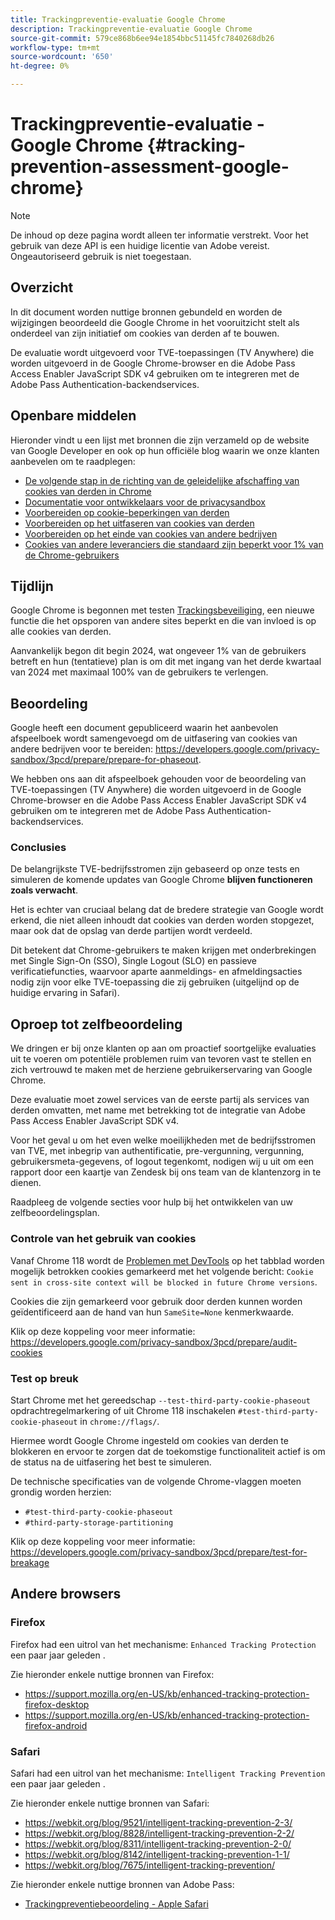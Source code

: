 ```yaml
---
title: Trackingpreventie-evaluatie Google Chrome
description: Trackingpreventie-evaluatie Google Chrome
source-git-commit: 579ce868b6ee94e1854bbc51145fc7840268db26
workflow-type: tm+mt
source-wordcount: '650'
ht-degree: 0%

---
```


# Trackingpreventie-evaluatie - Google Chrome {#tracking-prevention-assessment-google-chrome}

>[!NOTE]
>
>De inhoud op deze pagina wordt alleen ter informatie verstrekt. Voor het gebruik van deze API is een huidige licentie van Adobe vereist. Ongeautoriseerd gebruik is niet toegestaan.

## Overzicht

In dit document worden nuttige bronnen gebundeld en worden de wijzigingen beoordeeld die Google Chrome in het vooruitzicht stelt als onderdeel van zijn initiatief om cookies van derden af te bouwen.

De evaluatie wordt uitgevoerd voor TVE-toepassingen (TV Anywhere) die worden uitgevoerd in de Google Chrome-browser en die Adobe Pass Access Enabler JavaScript SDK v4 gebruiken om te integreren met de Adobe Pass Authentication-backendservices.

## Openbare middelen

Hieronder vindt u een lijst met bronnen die zijn verzameld op de website van Google Developer en ook op hun officiële blog waarin we onze klanten aanbevelen om te raadplegen:

* [De volgende stap in de richting van de geleidelijke afschaffing van cookies van derden in Chrome](https://blog.google/products/chrome/privacy-sandbox-tracking-protection/)
* [Documentatie voor ontwikkelaars voor de privacysandbox](https://developers.google.com/privacy-sandbox)
* [Voorbereiden op cookie-beperkingen van derden](https://developers.google.com/privacy-sandbox/3pcd)
* [Voorbereiden op het uitfaseren van cookies van derden](https://developers.google.com/privacy-sandbox/3pcd/prepare/prepare-for-phaseout)
* [Voorbereiden op het einde van cookies van andere bedrijven](https://developers.google.com/privacy-sandbox/blog/cookie-countdown-2023oct)
* [Cookies van andere leveranciers die standaard zijn beperkt voor 1% van de Chrome-gebruikers](https://developers.google.com/privacy-sandbox/blog/cookie-countdown-2024jan)

## Tijdlijn

Google Chrome is begonnen met testen [Trackingsbeveiliging](https://privacysandbox.com/), een nieuwe functie die het opsporen van andere sites beperkt en die van invloed is op alle cookies van derden.

Aanvankelijk begon dit begin 2024, wat ongeveer 1% van de gebruikers betreft en hun (tentatieve) plan is om dit met ingang van het derde kwartaal van 2024 met maximaal 100% van de gebruikers te verlengen.

## Beoordeling

Google heeft een document gepubliceerd waarin het aanbevolen afspeelboek wordt samengevoegd om de uitfasering van cookies van andere bedrijven voor te bereiden: https://developers.google.com/privacy-sandbox/3pcd/prepare/prepare-for-phaseout.

We hebben ons aan dit afspeelboek gehouden voor de beoordeling van TVE-toepassingen (TV Anywhere) die worden uitgevoerd in de Google Chrome-browser en die Adobe Pass Access Enabler JavaScript SDK v4 gebruiken om te integreren met de Adobe Pass Authentication-backendservices.

### Conclusies

De belangrijkste TVE-bedrijfsstromen zijn gebaseerd op onze tests en simuleren de komende updates van Google Chrome **blijven functioneren zoals verwacht**.

Het is echter van cruciaal belang dat de bredere strategie van Google wordt erkend, die niet alleen inhoudt dat cookies van derden worden stopgezet, maar ook dat de opslag van derde partijen wordt verdeeld.

Dit betekent dat Chrome-gebruikers te maken krijgen met onderbrekingen met Single Sign-On (SSO), Single Logout (SLO) en passieve verificatiefuncties, waarvoor aparte aanmeldings- en afmeldingsacties nodig zijn voor elke TVE-toepassing die zij gebruiken (uitgelijnd op de huidige ervaring in Safari).

## Oproep tot zelfbeoordeling

We dringen er bij onze klanten op aan om proactief soortgelijke evaluaties uit te voeren om potentiële problemen ruim van tevoren vast te stellen en zich vertrouwd te maken met de herziene gebruikerservaring van Google Chrome.

Deze evaluatie moet zowel services van de eerste partij als services van derden omvatten, met name met betrekking tot de integratie van Adobe Pass Access Enabler JavaScript SDK v4.

Voor het geval u om het even welke moeilijkheden met de bedrijfsstromen van TVE, met inbegrip van authentificatie, pre-vergunning, vergunning, gebruikersmeta-gegevens, of logout tegenkomt, nodigen wij u uit om een rapport door een kaartje van Zendesk bij ons team van de klantenzorg in te dienen.

Raadpleeg de volgende secties voor hulp bij het ontwikkelen van uw zelfbeoordelingsplan.

### Controle van het gebruik van cookies

Vanaf Chrome 118 wordt de [Problemen met DevTools](https://developer.chrome.com/docs/devtools/issues/) op het tabblad worden mogelijk betrokken cookies gemarkeerd met het volgende bericht: `Cookie sent in cross-site context will be blocked in future Chrome versions`.

Cookies die zijn gemarkeerd voor gebruik door derden kunnen worden geïdentificeerd aan de hand van hun `SameSite=None` kenmerkwaarde.

Klik op deze koppeling voor meer informatie: https://developers.google.com/privacy-sandbox/3pcd/prepare/audit-cookies

### Test op breuk

Start Chrome met het gereedschap `--test-third-party-cookie-phaseout` opdrachtregelmarkering of uit Chrome 118 inschakelen `#test-third-party-cookie-phaseout` in `chrome://flags/`.

Hiermee wordt Google Chrome ingesteld om cookies van derden te blokkeren en ervoor te zorgen dat de toekomstige functionaliteit actief is om de status na de uitfasering het best te simuleren.

De technische specificaties van de volgende Chrome-vlaggen moeten grondig worden herzien:

* `#test-third-party-cookie-phaseout`
* `#third-party-storage-partitioning`

Klik op deze koppeling voor meer informatie: https://developers.google.com/privacy-sandbox/3pcd/prepare/test-for-breakage

## Andere browsers

### Firefox

Firefox had een uitrol van het mechanisme: `Enhanced Tracking Protection` een paar jaar geleden .

Zie hieronder enkele nuttige bronnen van Firefox:

* https://support.mozilla.org/en-US/kb/enhanced-tracking-protection-firefox-desktop
* https://support.mozilla.org/en-US/kb/enhanced-tracking-protection-firefox-android

### Safari

Safari had een uitrol van het mechanisme: `Intelligent Tracking Prevention` een paar jaar geleden .

Zie hieronder enkele nuttige bronnen van Safari:

* https://webkit.org/blog/9521/intelligent-tracking-prevention-2-3/
* https://webkit.org/blog/8828/intelligent-tracking-prevention-2-2/
* https://webkit.org/blog/8311/intelligent-tracking-prevention-2-0/
* https://webkit.org/blog/8142/intelligent-tracking-prevention-1-1/
* https://webkit.org/blog/7675/intelligent-tracking-prevention/

Zie hieronder enkele nuttige bronnen van Adobe Pass:

* [Trackingpreventiebeoordeling - Apple Safari](tracking-prevention-assessment-apple-safari.md)
